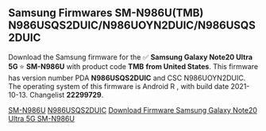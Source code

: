 <h2>Samsung Firmwares SM-N986U(TMB) N986USQS2DUIC/N986UOYN2DUIC/N986USQS2DUIC</h2>
Download the Samsung firmware for the ✅ <strong>Samsung Galaxy Note20 Ultra 5G </strong> ⭐ <strong>SM-N986U</strong> with product code <strong>TMB</strong> <strong> from United States</strong>. This firmware has version number PDA <strong>N986USQS2DUIC</strong> and CSC N986UOYN2DUIC. The operating system of this firmware is Android R , with build date 2021-10-13. Changelist <strong>22299729</strong>.


[SM-N986U](https://samfirm.shop/samsung/model/SM-N986U)
[N986USQS2DUIC](https://samfirm.shop/samsung/pda/N986USQS2DUIC)
[Download Firmware Samsung Galaxy Note20 Ultra 5G SM-N986U](https://samfirm.shop/samsung/firmware/464372)

